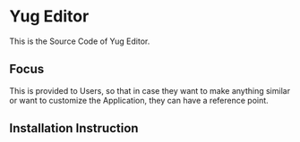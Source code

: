 # Yug Editor
This is the Source Code of Yug Editor. 

## Focus
This is provided to Users, so that in case they want to make anything similar or want to customize the Application, they can have a reference point. 

## Installation Instruction
